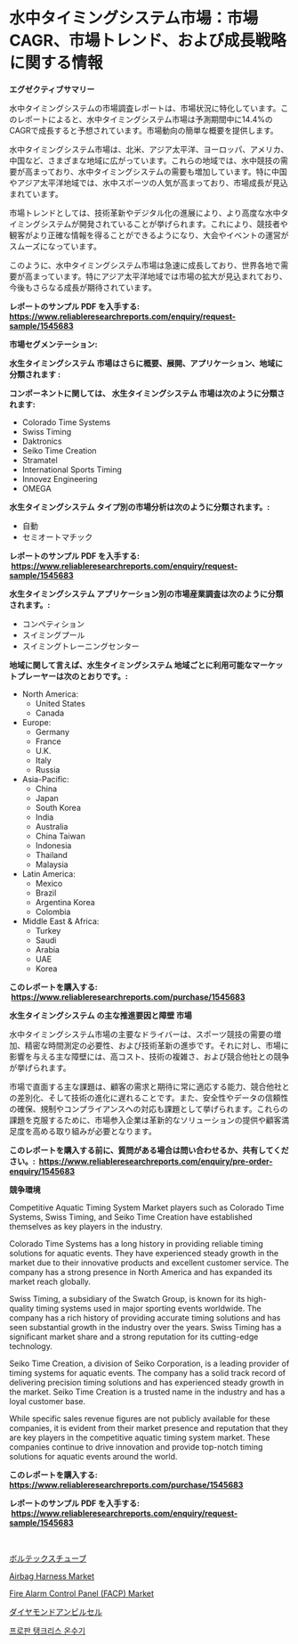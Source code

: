 <p><h1>水中タイミングシステム市場：市場CAGR、市場トレンド、および成長戦略に関する情報</h1></p><p><strong>エグゼクティブサマリー</strong></p>
<p><p>水中タイミングシステムの市場調査レポートは、市場状況に特化しています。このレポートによると、水中タイミングシステム市場は予測期間中に14.4%のCAGRで成長すると予想されています。市場動向の簡単な概要を提供します。</p><p>水中タイミングシステム市場は、北米、アジア太平洋、ヨーロッパ、アメリカ、中国など、さまざまな地域に広がっています。これらの地域では、水中競技の需要が高まっており、水中タイミングシステムの需要も増加しています。特に中国やアジア太平洋地域では、水中スポーツの人気が高まっており、市場成長が見込まれています。</p><p>市場トレンドとしては、技術革新やデジタル化の進展により、より高度な水中タイミングシステムが開発されていることが挙げられます。これにより、競技者や観客がより正確な情報を得ることができるようになり、大会やイベントの運営がスムーズになっています。</p><p>このように、水中タイミングシステム市場は急速に成長しており、世界各地で需要が高まっています。特にアジア太平洋地域では市場の拡大が見込まれており、今後もさらなる成長が期待されています。</p></p>
<p><strong>レポートのサンプル PDF を入手する: <a href="https://www.reliableresearchreports.com/enquiry/request-sample/1545683">https://www.reliableresearchreports.com/enquiry/request-sample/1545683</a></strong></p>
<p><strong>市場セグメンテーション:</strong></p>
<p><strong> 水生タイミングシステム 市場はさらに概要、展開、アプリケーション、地域に分類されます :</strong></p>
<p><strong>コンポーネントに関しては、 水生タイミングシステム 市場は次のように分類されます: &nbsp;</strong></p>
<p><ul><li>Colorado Time Systems</li><li>Swiss Timing</li><li>Daktronics</li><li>Seiko Time Creation</li><li>Stramatel</li><li>International Sports Timing</li><li>Innovez Engineering</li><li>OMEGA</li></ul></p>
<p><strong> 水生タイミングシステム タイプ別の市場分析は次のように分類されます。:</strong></p>
<p><ul><li>自動</li><li>セミオートマチック</li></ul></p>
<p><strong>レポートのサンプル PDF を入手する: &nbsp;<a href="https://www.reliableresearchreports.com/enquiry/request-sample/1545683">https://www.reliableresearchreports.com/enquiry/request-sample/1545683</a></strong></p>
<p><strong> 水生タイミングシステム アプリケーション別の市場産業調査は次のように分類されます。:</strong></p>
<p><ul><li>コンペティション</li><li>スイミングプール</li><li>スイミングトレーニングセンター</li></ul></p>
<p><strong>地域に関して言えば、水生タイミングシステム 地域ごとに利用可能なマーケットプレーヤーは次のとおりです。:</strong></p>
<p><ul>
    <li>
        North America:
        <ul>
            <li>United States</li>
            <li>Canada</li>
        </ul>
    </li>
    <li>
        Europe:
        <ul>
            <li>Germany</li>
            <li>France</li>
            <li>U.K.</li>
            <li>Italy</li>
            <li>Russia</li>
        </ul>
    </li>
    <li>
        Asia-Pacific:
        <ul>
            <li>China</li>
            <li>Japan</li>
            <li>South Korea</li>
            <li>India</li>
            <li>Australia</li>
            <li>China Taiwan</li>
            <li>Indonesia</li>
            <li>Thailand</li>
            <li>Malaysia</li>
        </ul>
    </li>
    <li>
        Latin America:
        <ul>
            <li>Mexico</li>
            <li>Brazil</li>
            <li>Argentina Korea</li>
            <li>Colombia</li>
        </ul>
    </li>
    <li>
        Middle East & Africa:
        <ul>
            <li>Turkey</li>
            <li>Saudi</li>
            <li>Arabia</li>
            <li>UAE</li>
            <li>Korea</li>
        </ul>
    </li>
    </ul></p>
<p><strong>このレポートを購入する: &nbsp;<a href="https://www.reliableresearchreports.com/purchase/1545683">https://www.reliableresearchreports.com/purchase/1545683</a></strong></p>
<p><strong>水生タイミングシステム の主な推進要因と障壁 市場</strong></p>
<p><p>水中タイミングシステム市場の主要なドライバーは、スポーツ競技の需要の増加、精密な時間測定の必要性、および技術革新の進歩です。それに対し、市場に影響を与える主な障壁には、高コスト、技術の複雑さ、および競合他社との競争が挙げられます。</p><p>市場で直面する主な課題は、顧客の需求と期待に常に適応する能力、競合他社との差別化、そして技術の進化に遅れることです。また、安全性やデータの信頼性の確保、規制やコンプライアンスへの対応も課題として挙げられます。これらの課題を克服するために、市場参入企業は革新的なソリューションの提供や顧客満足度を高める取り組みが必要となります。</p></p>
<p><strong>このレポートを購入する前に、質問がある場合は問い合わせるか、共有してください。:&nbsp; <a href="https://www.reliableresearchreports.com/enquiry/pre-order-enquiry/1545683">https://www.reliableresearchreports.com/enquiry/pre-order-enquiry/1545683</a></strong></p>
<p><strong>競争環境</strong></p>
<p><p>Competitive Aquatic Timing System Market players such as Colorado Time Systems, Swiss Timing, and Seiko Time Creation have established themselves as key players in the industry.</p><p>Colorado Time Systems has a long history in providing reliable timing solutions for aquatic events. They have experienced steady growth in the market due to their innovative products and excellent customer service. The company has a strong presence in North America and has expanded its market reach globally.</p><p>Swiss Timing, a subsidiary of the Swatch Group, is known for its high-quality timing systems used in major sporting events worldwide. The company has a rich history of providing accurate timing solutions and has seen substantial growth in the industry over the years. Swiss Timing has a significant market share and a strong reputation for its cutting-edge technology.</p><p>Seiko Time Creation, a division of Seiko Corporation, is a leading provider of timing systems for aquatic events. The company has a solid track record of delivering precision timing solutions and has experienced steady growth in the market. Seiko Time Creation is a trusted name in the industry and has a loyal customer base.</p><p>While specific sales revenue figures are not publicly available for these companies, it is evident from their market presence and reputation that they are key players in the competitive aquatic timing system market. These companies continue to drive innovation and provide top-notch timing solutions for aquatic events around the world.</p></p>
<p><strong>このレポートを購入する: &nbsp; <a href="https://www.reliableresearchreports.com/purchase/1545683">https://www.reliableresearchreports.com/purchase/1545683</a></strong></p>
<p><strong>レポートのサンプル PDF を入手する: &nbsp;<a href="https://www.reliableresearchreports.com/enquiry/request-sample/1545683">https://www.reliableresearchreports.com/enquiry/request-sample/1545683</a></strong><strong></strong></p>
<p>&nbsp;</p>
<p><p><a href="https://github.com/lily-u-genius/Market-Research-Report-List-1/blob/main/727088313108.md">ボルテックスチューブ</a></p><p><a href="https://issuu.com/reportprime-2/docs/airbag-harness-market-size-2030.pptx">Airbag Harness Market</a></p><p><a href="https://github.com/dringals/Market-Research-Report-List-3/blob/main/fire-alarm-control-panel-facp-market.md">Fire Alarm Control Panel (FACP) Market</a></p><p><a href="https://github.com/dandier2003/Market-Research-Report-List-1/blob/main/135387813107.md">ダイヤモンドアンビルセル</a></p><p><a href="https://github.com/OwenHamiytll568745/Market-Research-Report-List-1/blob/main/492050312062.md">프로판 탱크리스 온수기</a></p></p>